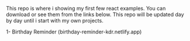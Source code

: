 This repo is where i showing my first few react examples. You can download or see them from the links below.
This repo will be updated day by day until i start with my own projects.

1- Birthday Reminder (birthday-reminder-kdr.netlify.app)
